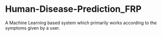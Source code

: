 # Human-Disease-Prediction_FRP
A Machine Learning based system which primarily works according to the symptoms given by a user.
